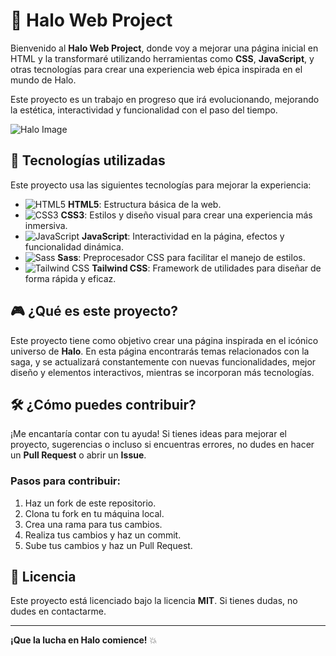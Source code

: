 # 🚀 Halo Web Project

Bienvenido al **Halo Web Project**, donde voy a mejorar una página inicial en HTML y la transformaré utilizando herramientas como **CSS**, **JavaScript**, y otras tecnologías para crear una experiencia web épica inspirada en el mundo de Halo. 

Este proyecto es un trabajo en progreso que irá evolucionando, mejorando la estética, interactividad y funcionalidad con el paso del tiempo.

![Halo Image](https://generacionxbox.com/wp-content/uploads/2023/01/halo-3.jpg)

## 🚨 Tecnologías utilizadas

Este proyecto usa las siguientes tecnologías para mejorar la experiencia:

- ![HTML5](https://img.shields.io/badge/HTML5-%23E34F26.svg?&style=for-the-badge&logo=html5&logoColor=white) **HTML5**: Estructura básica de la web.
- ![CSS3](https://img.shields.io/badge/CSS3-%231572B6.svg?&style=for-the-badge&logo=css3&logoColor=white) **CSS3**: Estilos y diseño visual para crear una experiencia más inmersiva.
- ![JavaScript](https://img.shields.io/badge/JavaScript-%23F7DF1E.svg?&style=for-the-badge&logo=javascript&logoColor=black) **JavaScript**: Interactividad en la página, efectos y funcionalidad dinámica.
- ![Sass](https://img.shields.io/badge/SASS-%23CC6699.svg?&style=for-the-badge&logo=sass&logoColor=white) **Sass**: Preprocesador CSS para facilitar el manejo de estilos.
- ![Tailwind CSS](https://img.shields.io/badge/Tailwind%20CSS-%2338B2AC.svg?&style=for-the-badge&logo=tailwindcss&logoColor=white) **Tailwind CSS**: Framework de utilidades para diseñar de forma rápida y eficaz.

## 🎮 ¿Qué es este proyecto?

Este proyecto tiene como objetivo crear una página inspirada en el icónico universo de **Halo**. En esta página encontrarás temas relacionados con la saga, y se actualizará constantemente con nuevas funcionalidades, mejor diseño y elementos interactivos, mientras se incorporan más tecnologías.

## 🛠 ¿Cómo puedes contribuir?

¡Me encantaría contar con tu ayuda! Si tienes ideas para mejorar el proyecto, sugerencias o incluso si encuentras errores, no dudes en hacer un **Pull Request** o abrir un **Issue**.

### Pasos para contribuir:

1. Haz un fork de este repositorio.
2. Clona tu fork en tu máquina local.
3. Crea una rama para tus cambios.
4. Realiza tus cambios y haz un commit.
5. Sube tus cambios y haz un Pull Request.

## 📜 Licencia

Este proyecto está licenciado bajo la licencia **MIT**. Si tienes dudas, no dudes en contactarme.

---

**¡Que la lucha en Halo comience!** 💥
